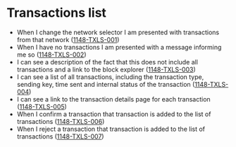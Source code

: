 # Transactions list

- When I change the network selector I am presented with transactions from that network (<a name="1148-TXLS-001" href="#1148-TXLS-001">1148-TXLS-001</a>)
- When I have no transactions I am presented with a message informing me so (<a name="1148-TXLS-002" href="#1148-TXLS-002">1148-TXLS-002</a>)
- I can see a description of the fact that this does not include all transactions and a link to the block explorer (<a name="1148-TXLS-003" href="#1148-TXLS-003">1148-TXLS-003</a>)
- I can see a list of all transactions, including the transaction type, sending key, time sent and internal status of the transaction (<a name="1148-TXLS-004" href="#1148-TXLS-004">1148-TXLS-004</a>)
- I can see a link to the transaction details page for each transaction (<a name="1148-TXLS-005" href="#1148-TXLS-005">1148-TXLS-005</a>)
- When I confirm a transaction that transaction is added to the list of transactions (<a name="1148-TXLS-006" href="#1148-TXLS-006">1148-TXLS-006</a>)
- When I reject a transaction that transaction is added to the list of transactions (<a name="1148-TXLS-007" href="#1148-TXLS-007">1148-TXLS-007</a>)
